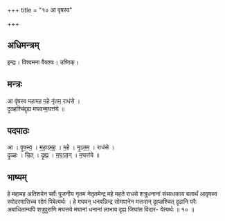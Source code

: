 +++
title = "१० आ वृषस्व"

+++
## अधिमन्त्रम्
इन्द्रः। विश्वमना वैयश्वः। उष्णिक्।

## मन्त्रः
आ वृ॑षस्व महामह म॒हे नृ॑तम॒ राध॑से ।  
दृ॒ळ्हश्चि॑द्दृह्य मघवन्म॒घत्त॑ये ॥

## पदपाठः
आ । वृ॒ष॒स्व॒ । म॒हा॒ऽम॒ह॒ । म॒हे । नृ॒ऽत॒म॒ । राध॑से ।  
दृ॒ळ्हः । चि॒त् । दृ॒ह्य॒ । म॒घ॒ऽव॒न् । म॒घत्त॑ये ॥

## भाष्यम्
हे महामह अतिशयेन सर्वैः पूजनीय नृतम नेतृतमेन्द्र महे महते राधसे शत्रुधनानां संसाधकाय बलार्थं आवृषस्व स्वोदरमासिच्च सोमं पिबेत्यर्थः । हे मघवन् धनवन्निन्द्र सोमपानेन मत्तःसन् दृह्ळश्चित् दृढानि परैः अबाधितान्यपि शत्रुपुराणि मघत्तये मघानां धनानां लाभाय दृह्य जिघांस विदार- येत्यर्थः ॥ १० ॥